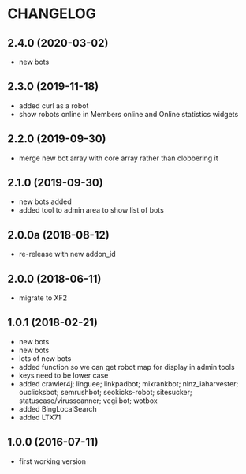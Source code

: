 CHANGELOG
=========

2.4.0 (2020-03-02)
-------------------

* new bots

2.3.0 (2019-11-18)
-------------------

* added curl as a robot
* show robots online in Members online and Online statistics widgets 

2.2.0 (2019-09-30)
-------------------

* merge new bot array with core array rather than clobbering it

2.1.0 (2019-09-30)
-------------------

* new bots added
* added tool to admin area to show list of bots

2.0.0a (2018-08-12)
-------------------

* re-release with new addon_id

2.0.0 (2018-06-11)
------------------

* migrate to XF2

1.0.1 (2018-02-21)
------------------

* new bots
* new bots
* lots of new bots
* added function so we can get robot map for display in admin tools
* keys need to be lower case
* added crawler4j; linguee; linkpadbot; mixrankbot; nlnz_iaharvester; ouclicksbot; semrushbot; seokicks-robot; 
  sitesucker; statuscase/virusscanner; vegi bot; wotbox
* added BingLocalSearch
* added LTX71

1.0.0 (2016-07-11)
------------------

* first working version
